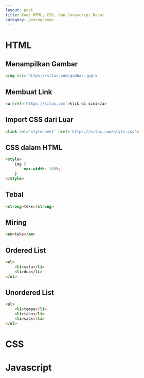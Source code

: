 ```yaml
---
layout: post
title: Kode HTML, CSS, dan Javascript Dasar
category: pemrograman
---
```


# HTML

## Menampilkan Gambar

```html
<img src='https://situs.com/gambar.jpg'>
```

## Membuat Link

```html
<a href='https://situs.com'>klik di sini</a>
```

## Import CSS dari Luar

```html
<link rel='stylesheet' href='https://situs.com/style.css'>
```

## CSS dalam HTML

```html
<style>
	img {
		max-width: 100%;
	}
</style>
```

## Tebal

```html
<strong>teks</strong>
```

## Miring

```html
<em>teks</em>
```

## Ordered List

```html
<ol>
	<li>satu</li>
	<li>dua</li>
</ol>
```

## Unordered List

```html
<ul>
	<li>tempe</li>
	<li>tahu</li>
	<li>saos</li>
</ol>
```

# CSS

# Javascript
